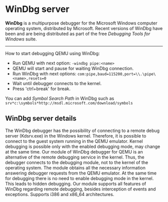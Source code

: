# WinDbg server

**WinDbg** is a multipurpose debugger for the Microsoft Windows computer operating system, distributed by Microsoft. Recent versions of WinDbg have been and are being distributed as part of the free _Debugging Tools for Windows_ suite.
***

How to start debugging QEMU using WinDbg:
* Run QEMU with next option: ```-windbg pipe:<name>```
* QEMU will start and pause for waiting WinDbg connection.
* Run WinDbg with next options: ```com:pipe,baud=115200,port=\\.\pipe\<name>,resets=0```
* Wait until debugger connects to the kernel.
* Press 'ctrl+break' for break.

You can add _Symbol Search Path_ in WinDbg such as   
`srv*c:\symbols*http://msdl.microsoft.com/download/symbols`

## WinDbg server details

The WinDbg debugger has the possibility of connecting to a remote debug server
(Kdsrv.exe) in the Windows kernel. Therefore, it is possible to connect
to the guest system running in the QEMU emulator. Kernel debugging is possible
only with the enabled debugging mode, may change at the same time.
Our module of WinDbg debugger for QEMU is an alternative of the remote debugging
service in the kernel. Thus, the debugger connects to the debugging module,
not to the kernel of the operating system. The module obtains all the necessary
information answering debugger requests from the QEMU emulator. At the same time
for debugging there is no need to enable debugging mode in the kernel.
This leads to hidden debugging. Our module supports all features of WinDbg
regarding remote debugging, besides interception of events and exceptions.
Supports i386 and x86_64 architectures.
